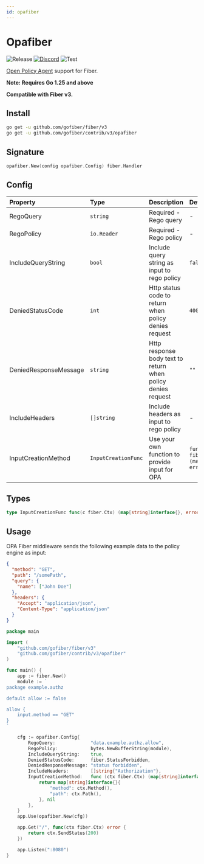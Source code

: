 ```yaml
---
id: opafiber
---
```


# Opafiber

![Release](https://img.shields.io/github/v/tag/gofiber/contrib?filter=opafiber*)
[![Discord](https://img.shields.io/discord/704680098577514527?style=flat&label=%F0%9F%92%AC%20discord&color=00ACD7)](https://gofiber.io/discord)
![Test](https://github.com/gofiber/contrib/workflows/Test%20opafiber/badge.svg)

[Open Policy Agent](https://github.com/open-policy-agent/opa) support for Fiber.

**Note: Requires Go 1.25 and above**

**Compatible with Fiber v3.**


## Install

```sh
go get -u github.com/gofiber/fiber/v3
go get -u github.com/gofiber/contrib/v3/opafiber
```

## Signature

```go
opafiber.New(config opafiber.Config) fiber.Handler

```

## Config

| Property              | Type                | Description                                                  | Default                                                             |
|:----------------------|:--------------------|:-------------------------------------------------------------|:--------------------------------------------------------------------|
| RegoQuery             | `string`            | Required - Rego query                                        | -                                                                   |
| RegoPolicy            | `io.Reader`         | Required - Rego policy                                       | -                                                                   |
| IncludeQueryString    | `bool`              | Include query string as input to rego policy                 | `false`                                                             |
| DeniedStatusCode      | `int`               | Http status code to return when policy denies request        | `400`                                                               |
| DeniedResponseMessage | `string`            | Http response body text to return when policy denies request | `""`                                                                |
| IncludeHeaders        | `[]string`          | Include headers as input to rego policy                      | -                                                                   |
| InputCreationMethod   | `InputCreationFunc` | Use your own function to provide input for OPA               | `func defaultInput(ctx fiber.Ctx) (map[string]interface{}, error)` |

## Types

```go
type InputCreationFunc func(c fiber.Ctx) (map[string]interface{}, error)
```

## Usage

OPA Fiber middleware sends the following example data to the policy engine as input:

```json
{
  "method": "GET",
  "path": "/somePath",
  "query": {
    "name": ["John Doe"]
  },
  "headers": {
    "Accept": "application/json",
    "Content-Type": "application/json"
  }
}
```

```go
package main

import (
    "github.com/gofiber/fiber/v3"
    "github.com/gofiber/contrib/v3/opafiber"
)

func main() {
    app := fiber.New()
    module := `
package example.authz

default allow := false

allow {
    input.method == "GET"
}
`

    cfg := opafiber.Config{
        RegoQuery:             "data.example.authz.allow",
        RegoPolicy:            bytes.NewBufferString(module),
        IncludeQueryString:    true,
        DeniedStatusCode:      fiber.StatusForbidden,
        DeniedResponseMessage: "status forbidden",
        IncludeHeaders:        []string{"Authorization"},
        InputCreationMethod:   func (ctx fiber.Ctx) (map[string]interface{}, error) {
            return map[string]interface{}{
                "method": ctx.Method(),
                "path": ctx.Path(),
            }, nil
        },
    }
    app.Use(opafiber.New(cfg))

    app.Get("/", func(ctx fiber.Ctx) error {
        return ctx.SendStatus(200)
    })

    app.Listen(":8080")
}
```
